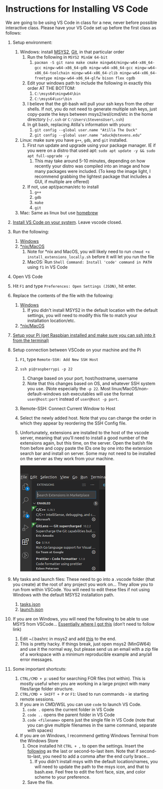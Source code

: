 # Instructions for Installing VS Code

We are going to be using VS Code in class for a new, never before possible interactive class.
Please have your VS Code set up before the first class as follows:

1. Setup environment:
   1. Windows: install [MSYS2](https://www.msys2.org/), [Git](https://git-scm.com/downloads), in that particular order
      1. Run the following in `MSYS2 MinGW 64-bit`
         1. `pacman -S git nano make cmake mingw64/mingw-w64-x86_64-gcc mingw-w64-x86_64-gdb mingw-w64-x86_64-gcc mingw-w64-x86_64-toolchain mingw-w64-x86_64-zlib mingw-w64-x86_64-freetype mingw-w64-x86_64-glfw bison flex cgdb`
      2. Edit your windows path to include the following in exactly this order AT THE BOTTOM:
         1. `C:\msys64\mingw64\bin`
         2. `C:\msys64\usr\bin`
      3. I believe that the git-bash will pull your ssh keys from the other shells. If not, you do not need to generate multiple ssh keys, just copy-paste the keys between msys2/wsl/cmd/etc in the home directory (`~/.ssh` or `C:\Users\StevensUser\.ssh`)
      4. In git bash, replacing Atilla's information with yours:
         1. `git config --global user.name "Atilla The Duck"`
         2. `git config --global user.name "aduck@stevens.edu"`
   2. Linux: make sure you have `g++`, `gdb`, and `git` installed.
      1. First run update and upgrade using your package manager. IE if you were on a distro that used apt: `sudo apt update -y && sudo apt full-upgrade -y`
         1. This may take around 5-10 minutes, depending on how recently your distro was compiled into an image and how many packages were included. (To keep the image light, I recommend grabbing the lightest package that includes a GUI, if multiple are offered)
      2. If not, use apt/pacman/etc to install
         1. `g++`
         2. `gdb`
         3. `make`
         4. `git`
   3. Mac: Same as linux but use [homebrew](https://brew.sh/)
2. [Install VS Code on your system](https://code.visualstudio.com/download). Leave vscode closed.
3. Run the following:
   1. [Windows](res/Instructions%20for%20Installing%20VSCode/install_extensions_locally.bat)
   2. [*nix/MacOS](res/Instructions%20for%20Installing%20VSCode/install_extensions_locally.sh)
      1. Note for *nix and MacOS, you will likely need to run `chmod +x install_extensions_locally.sh` before it will let you run the file
      2. MacOS: Run `Shell Command: Install 'code' command in PATH` using `f1` in VS Code
4. Open VS Code
5. Hit `F1` and type `Preferences: Open Settings (JSON)`, hit enter.
6. Replace the contents of the file with the following:
   1. [Windows](res/Instructions%20for%20Installing%20VSCode/settings_WINDOWS.json)
      1. If you didn't install MSYS2 in the default location with the default settings, you will need to modify this file to match your installation location/etc.
   2. [*nix/MacOS](res/Instructions%20for%20Installing%20VSCode/../Instructions%20for%20Installing%20VSCode/settings__NIX.json)
7. [Setup your Pi (get Raspbian installed and make sure you can ssh into it from the terminal)](https://docs.google.com/document/d/1fs4s9avLyO5wCumvdG_iKx3JQufEAK4cVJOkqFO9JjQ/edit#)
8. Setup connection between VSCode on your machine and the Pi
   1. `F1`, type `Remote-SSH: Add New SSH Host`
   2. `ssh pi@raspberrypi -p 22`
      1. Change based on your port, host/hostname, username
      2. Note that this changes based on OS, and whatever SSH system you use. (Note especially the `-p 22`. Most linux/MacOS/non-default-windows ssh executables will use the format `user@host:port` instead of `user@host -p port`.
   3. Remote-SSH: Connect Current Window to Host
   4. Select the newly added host. Note that you can change the order in which they appear by reordering the SSH Config file.
   5. Unfortunately, extensions are installed to the host of the vscode server, meaning that you’ll need to install a good number of the extensions again, but this time, on the server. Open the bat/sh file from before and copy paste the IDs one by one into the extension search bar and install on server. Some may not need to be installed on the server as they work from your machine.

      ![1.png](res/Instructions%20for%20Installing%20VSCode/1.png)

9. My tasks and launch files: These need to go into a .vscode folder (that you create) at the root of any project you work on… They allow you to run from within VSCode. You will need to edit these files if not using Windows with the default MSYS2 installation path.
   1. [tasks.json](res/Instructions%20for%20Installing%20VSCode/tasks.json)
   2. [launch.json](res/Instructions%20for%20Installing%20VSCode/launch.json)
10. If you are on Windows, you will need the following to be able to use MSYS from VSCode… [Essentially where I got this](https://stackoverflow.com/questions/45836650/how-do-i-integrate-msys2-shell-into-visual-studio-code-on-window) (don’t need to follow link)
    1. Edit ~/.bashrc in msys2 and add [this](res/Instructions%20for%20Installing%20VSCode/bashrc_FRAGMENT.sh) to the end.
    2. This is pretty hacky. If things break, just open msys2 (MinGW64) and use it the normal way, but please send us an email with a zip file of a workspace with a minimum reproducible example and any/all error messages.
11. Some important shortcuts:
    1. `CTRL/CMD + p`: used for searching FOR files (not within). This is mostly useful when you are working in a large project with many files/large folder structure.
    2. `CTRL/CMD + SHIFT + P` or `F1`: Used to run commands - ie starting remote sessions.
    3. If you are in CMD/WSL you can use `code` to launch VS Code.
       1. `code .` opens the current folder in VS Code
       2. `code ..` opens the parent folder in VS Code
       3. `code <filename>` opens just the single file in VS Code (note that you can give multiple filenames in the same command, separate with spaces)
    4. If you are on Windows, I recommend getting Windows Terminal from the Windows Store
       1. Once installed hit `CTRL + ,` to open the settings. Insert the [following](res/Instructions%20for%20Installing%20VSCode/Windows_Terminal_Prefs_FRAGMENT.json) as the last or second-to-last item. Note that if second-to-last, you need to add a comma after the end curly brace…
          1. If you didn’t install msys with the default location/names, you will need to update the path to the msys icon, and that to bash.exe. Feel free to edit the font face, size, and color scheme to your preference.
       2. Save the file.
